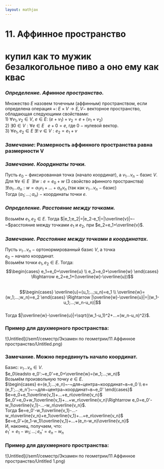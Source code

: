 ```yaml
---  
layout: mathjax  
---  
```

  
# 11. Аффинное пространство  
  
# купил как то мужик безалкогольное пиво а оно ему как квас  
  
### *Определение. Афинное пространство.*  
Множество $E$ назовем точечным (аффинным) пространством, если определена операция $+$:  $E \times V \to E, V -$ векторное пространство, обладающая следующими свойствами:  
$1)$ $\forall v_1, v_2 \in V, \ e \in E : \  (e + v_1) + v_2 = e + (v_1 + v_2)$  
$2)$ $\exists 0\in V:\forall e \in E ~~ ~e + 0 = e$, где $0~-~$нулевой вектор.  
$3)$ $\forall e_1, e_2 \in E \ \exists ! \ v \in V : e_2 = e_1 + v$  
  
### *Замечание*: Размерность аффинного пространства равна размерности V  
  
### *Замечание. Координаты точки.*  
Пусть $e_0~-~$фиксированная точка (начало координат), а $v_1...v_n~-~$базис $V$.  
Для $\forall e\in E ~~ \exists!w:e=e_0+w$ (3 свойство афинного пространства)  
$\exists!\alpha_1...\alpha_n:w=\alpha_1v_1+...+\alpha_nv_n$ (так как $v_1...v_n~-~$базис)  
Тогда $(\alpha_1;...;\alpha_n)~-~$координаты точки $e$.  
  
### *Определение. Расстояние между точками.*  
Возьмём $e_1,e_2\in E$. Тогда $|e_1;e_2|=|e_2-e_1|=|\overline{v}|~-~$расстояние между точками $e_1$ и $e_2$, при $e_2=e_1+\overline{v}$.  
  
### *Замечание. Расстояние между точками в координатах.*  
Пусть $v_1...v_n~-~$ортонормированный базис $V$, а точка  
$e_0~-~$начало координат.  
Возьмём точки $e_1,e_2\in E$. Тогда:  
$$\begin{cases}  
e_1=e_0+\overline{u}  
\\  
e_2=e_0+\overline{w}  
\end{cases} \Rightarrow  
e_2=e_1+(\overline{w}-\overline{u})$$  
$$\begin{cases}  
\overline{u}=(u_1;...;u_n)=e_1  
\\  
\overline{w}=(w_1;...;w_n)=e_2  
\end{cases} \Rightarrow  
|\overline{w}-\overline{u}|=|(w_1-u_1;...;w_n-u_n)|$$  
Тогда $|\overline{w}-\overline{u}|=\sqrt{(w_1-u_1)^2+...+(w_n-u_n)^2}$.  
  
### Пример для двухмерного пространства:  
  
![Untitled](/sem1/семестр/Экзамен по геометрии/11 Аффинное пространство/Untitled.png)  
  
### Замечание. Можно передвинуть начало координат.  
Базис: $v_1...v_n\in V$.  
$e_0\leadsto e_0':~e_0'=e_0+\overline{w}=(w_1;...;w_n)$  
Возьмём произвольную точку $e\in E$.  
$\begin{cases}  
e=(e_1;...;e_n)~-~для~центра~координат~в~e_0  
\\  
e=(e_1';...;e_n')~-~для~центра~координат~в~e_0'  
\end{cases}$  
$e=e_0+e_1\overline{v_1}+...+e_n\overline{v_n}$  
$e_0'=e_0+w_1\overline{v_1}+...+w_n\overline{v_n}\Rightarrow e_0=e_0'-w_1\overline{v_1}-...-w_n\overline{v_n}$.  
Тогда $e=e_0'-w_1\overline{v_1}-...-w_n\overline{v_n}+e_1\overline{v_1}+...+e_n\overline{v_n}$  
$e=e_0'+(e_1-w_1)\overline{v_1}+...+(e_n-w_n)\overline{v_n}$  
И, наконец, получаем, что:  
$e_1'=e_1-w_1;...;e_n'=e_n-w_n$  
  
### Пример для двухмерного пространства:  
  
![Untitled](/sem1/семестр/Экзамен по геометрии/11 Аффинное пространство/Untitled 1.png)  
